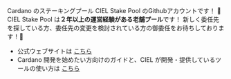 Cardano のステーキングプール CIEL Stake Pool のGithubアカウントです！ 👋  
CIEL Stake Pool は**２年以上の運営経験がある老舗プール**です！
新しく委任先を探している方、委任先の変更を検討されている方の御委任をお待ちしております！🫡

- 公式ウェブサイトは [こちら](https://app.cielstakepool.com/)
- Cardano 開発を始めたい方向けのガイドと、CIEL が開発・提供しているツールの使い方は [こちら](https://449sabu.github.io/449sabu/)



<!-- <a href="https://github.com/anuraghazra/github-readme-stats">
  <img align="left" src="https://github-readme-stats.vercel.app/api?username=449sabu&count_private=true&show_icons=true" />
</a>

<a href="https://github.com/anuraghazra/github-readme-stats">
  <img align="left" src="https://github-readme-stats.vercel.app/api/top-langs/?username=449sabu&langs_count=8" />
</a> -->